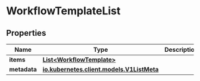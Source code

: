 

# WorkflowTemplateList

## Properties

Name | Type | Description | Notes
------------ | ------------- | ------------- | -------------
**items** | [**List&lt;WorkflowTemplate&gt;**](WorkflowTemplate.md) |  |  [optional]
**metadata** | [**io.kubernetes.client.models.V1ListMeta**](io.kubernetes.client.models.V1ListMeta.md) |  |  [optional]



